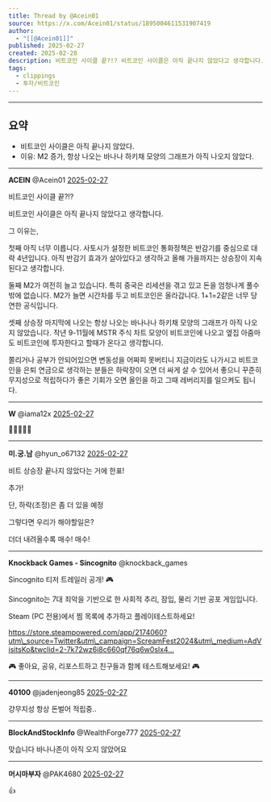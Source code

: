 ```yaml
---
title: Thread by @Acein01
source: https://x.com/Acein01/status/1895004611531907419
author:
  - "[[@Acein01]]"
published: 2025-02-27
created: 2025-02-28
description: 비트코인 사이클 끝?!? 비트코인 사이클은 아직 끝나지 않았다고 생각합니다. 그 이유는, 첫째 아직 너무 이릅니다. 사토시가 설정한 비트코인 통화정책은 반감기를 중심으로 대략 4년입니다. 아직 반감기 효과가 살아있다고 생각하고 올해 가을까지는 상
tags:
  - clippings
  - 투자/비트코인
---
```

---
## 요약
- 비트코인 사이클은 아직 끝나지 않았다.
- 이유: M2 증가, 항상 나오는 바나나 하키채 모양의 그래프가 아직 나오지 않았다.

---


**ACEIN** @Acein01 [2025-02-27](https://x.com/Acein01/status/1895004611531907419)

비트코인 사이클 끝?!?

비트코인 사이클은 아직 끝나지 않았다고 생각합니다.

그 이유는,

첫째 아직 너무 이릅니다. 사토시가 설정한 비트코인 통화정책은 반감기를 중심으로 대략 4년입니다. 아직 반감기 효과가 살아있다고 생각하고 올해 가을까지는 상승장이 지속된다고 생각합니다.

둘째 M2가 여전히 늘고 있습니다. 특히 중국은 리세션을 겪고 있고 돈을 엄청나게 풀수 밖에 없습니다. M2가 늘면 시간차를 두고 비트코인은 올라갑니다. 1+1=2같은 너무 당연한 공식입니다.

셋째 상승장 마지막에 나오는 항상 나오는 바나나나 하키채 모양의 그래프가 아직 나오지 않았습니다. 작년 9-11월에 MSTR 주식 차트 모양이 비트코인에 나오고 옆집 아줌마도 비트코인에 투자한다고 할때가 온다고 생각합니다.

쫄리거나 공부가 안되어있으면 변동성을 어짜피 못버티니 지금이라도 나가시고 비트코인을 은퇴 연금으로 생각하는 분들은 하락장이 오면 더 싸게 살 수 있어서 좋으니 꾸준히 무지성으로 적립하다가 좋은 기회가 오면 올인을 하고 그때 레버리지를 일으켜도 됩니다.

---

**W** @iama12x [2025-02-27](https://x.com/iama12x/status/1895023602950713821)

💯💯💯💯💯

---

**미.궁.남** @hyun\_o67132 [2025-02-27](https://x.com/hyun_o67132/status/1895146453334663234)

비트 상승장 끝나지 않았다는 거에 한표!

추가!

단, 하락(조정)은 좀 더 있을 예정

그렇다면 우리가 해야할일은?

더더 내려올수록 매수! 매수!

---

**Knockback Games - Sincognito** @knockback\_games

Sincognito 티저 트레일러 공개! 🎮

Sincognito는 7대 죄악을 기반으로 한 사회적 추리, 잠입, 물리 기반 공포 게임입니다.

Steam (PC 전용)에서 찜 목록에 추가하고 플레이테스트하세요!

https://store.steampowered.com/app/2174060?utm\_source=Twitter&utm\_campaign=ScreamFest2024&utm\_medium=AdVisitsKo&twclid=2-7k72wz6i8c660qf76q6w0slx4…

🎮 좋아요, 공유, 리포스트하고 친구들과 함께 테스트해보세요! 🎮

---

**40100** @jadenjeong85 [2025-02-27](https://x.com/jadenjeong85/status/1895010463639089517)

걍무지성 항상 돈벌어 적립중..

---

**BlockAndStockInfo** @WealthForge777 [2025-02-27](https://x.com/WealthForge777/status/1895020391070081310)

맞습니다 바나나존이 아직 오지 않았어요

---

**머시마부자** @PAK4680 [2025-02-27](https://x.com/PAK4680/status/1895098730954793217)

👍